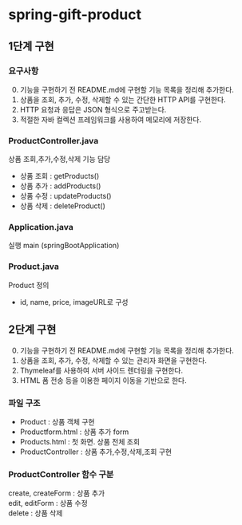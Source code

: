 # spring-gift-product


## 1단계 구현


### 요구사항

0. 기능을 구현하기 전 README.md에 구현할 기능 목록을 정리해 추가한다.
1. 상품을 조회, 추가, 수정, 삭제할 수 있는 간단한 HTTP API를 구현한다.
2. HTTP 요청과 응답은 JSON 형식으로 주고받는다.
3. 적절한 자바 컬렉션 프레임워크를 사용하여 메모리에 저장한다.

### ProductController.java
상품 조회,추가,수정,삭제 기능 담당
- 상품 조회 : getProducts()
- 상품 추가 : addProducts()
- 상품 수정 : updateProducts()
- 상품 삭제 : deleteProduct()

### Application.java
실행 main (springBootApplication)

### Product.java

Product 정의

- id, name, price, imageURL로 구성


## 2단계 구현

0. 기능을 구현하기 전 README.md에 구현할 기능 목록을 정리해 추가한다.
1. 상품을 조회, 추가, 수정, 삭제할 수 있는 관리자 화면을 구현한다.
2. Thymeleaf를 사용하여 서버 사이드 렌더링을 구현한다.
3. HTML 폼 전송 등을 이용한 페이지 이동을 기반으로 한다.


### 파일 구조

- Product : 상품 객체 구현
- Productform.html : 상품 추가 form
- Products.html : 첫 화면. 상품 전체 조회
- ProductController : 상품 추가,수정,삭제,조회 구현

### ProductController 함수 구분
create, createForm : 상품 추가  
edit, editForm : 상품 수정  
delete : 상품 삭제